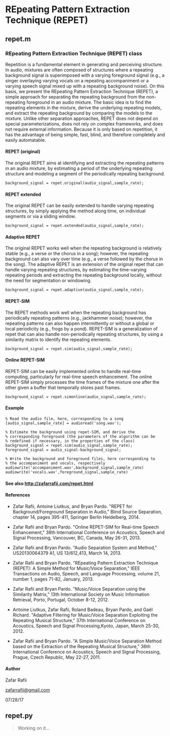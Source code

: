 # REpeating Pattern Extraction Technique (REPET)

## repet.m

### REpeating Pattern Extraction Technique (REPET) class
  
Repetition is a fundamental element in generating and perceiving structure. In audio, mixtures are often composed of structures where a repeating background signal is superimposed with a varying foreground signal (e.g., a singer overlaying varying vocals on a repeating accompaniment or a varying speech signal mixed up with a repeating background noise). On this basis, we present the REpeating Pattern Extraction Technique (REPET), a simple approach for separating the repeating background from the non-repeating foreground in an audio mixture. The basic idea is to find the repeating elements in the mixture, derive the underlying repeating models, and extract the repeating  background by comparing the models to the mixture. Unlike other separation approaches, REPET does not depend on special parameterizations, does not rely on complex frameworks, and does not require external information. Because it is only based on repetition, it has the advantage of being simple, fast, blind, and therefore completely and easily automatable.

#### REPET (original)

The original REPET aims at identifying and extracting the repeating patterns in an audio mixture, by estimating a period of the underlying repeating structure and modeling a segment of the periodically repeating background.

`background_signal = repet.original(audio_signal,sample_rate);`

#### REPET extended

The original REPET can be easily extended to handle varying repeating structures, by simply applying the method along time, on individual segments or via a sliding window.

`background_signal = repet.extended(audio_signal,sample_rate);`

#### Adaptive REPET

The original REPET works well when the repeating background is relatively stable (e.g., a verse or the chorus in a song); however, the repeating background can also vary over time (e.g., a verse followed by the chorus in the song). The adaptive REPET is an extension of the original repet that can handle varying repeating structures, by estimating the time-varying repeating periods and extracting the repeating background locally, without the need for segmentation or windowing.

`background_signal = repet.adaptive(audio_signal,sample_rate);`

#### REPET-SIM

The REPET methods work well when the repeating background has periodically repeating patterns (e.g., jackhammer noise); however, the repeating patterns can also happen intermittently or without a global or local periodicity (e.g., frogs by a pond). REPET-SIM is a generalization of repet that can also handle non-periodically repeating structures, by using a similarity matrix to identify the repeating elements.

`background_signal = repet.sim(audio_signal,sample_rate);`

#### Online REPET-SIM

REPET-SIM can be easily implemented online to handle real-time computing, particularly for real-time speech enhancement. The online REPET-SIM simply processes the time frames of the mixture one after the other given a buffer that temporally stores past frames.

`background_signal = repet.simonline(audio_signal,sample_rate);`
 
#### Example

```
% Read the audio file, here, corresponding to a song
[audio_signal,sample_rate] = audioread('song.wav');

% Estimate the background using repet-SIM, and derive the 
% corresponding foreground (the parameters of the algorithm can be 
% redefined if necessary, in the properties of the class)
background_signal = repet.sim(audio_signal,sample_rate);
foreground_signal = audio_signal-background_signal;

% Write the background and foreground files, here corresponding to 
% the accompaniment and vocals, respectively
audiowrite('accompaniment.wav',background_signal,sample_rate)
audiowrite('vocals.wav',foreground_signal,sample_rate)
```

#### See also http://zafarrafii.com/repet.html

#### References

- Zafar Rafii, Antoine Liutkus, and Bryan Pardo. "REPET for Background/Foreground Separation in Audio," Blind Source Separation, chapter 14, pages 395-411, Springer Berlin Heidelberg, 2014.

- Zafar Rafii and Bryan Pardo. "Online REPET-SIM for Real-time Speech Enhancement," 38th International Conference on Acoustics, Speech and Signal Processing, Vancouver, BC, Canada, May 26-31, 2013.

- Zafar Rafii and Bryan Pardo. "Audio Separation System and Method," US20130064379 A1, US 13/612,413, March 14, 2013.

- Zafar Rafii and Bryan Pardo. "REpeating Pattern Extraction Technique (REPET): A Simple Method for Music/Voice Separation," IEEE Transactions on Audio, Speech, and Language Processing, volume 21, number 1, pages 71-82, January, 2013.

- Zafar Rafii and Bryan Pardo. "Music/Voice Separation using the Similarity Matrix," 13th International Society on Music Information Retrieval, Porto, Portugal, October 8-12, 2012.

- Antoine Liutkus, Zafar Rafii, Roland Badeau, Bryan Pardo, and Gaël Richard. "Adaptive Filtering for Music/Voice Separation Exploiting the Repeating Musical Structure," 37th International Conference on Acoustics, Speech and Signal Processing,Kyoto, Japan, March 25-30, 2012.

- Zafar Rafii and Bryan Pardo. "A Simple Music/Voice Separation Method based on the Extraction of the Repeating Musical Structure," 36th International Conference on Acoustics, Speech and Signal Processing, Prague, Czech Republic, May 22-27, 2011.

#### Author

Zafar Rafii

zafarrafii@gmail.com

07/28/17


## repet.py

>Working on it...
